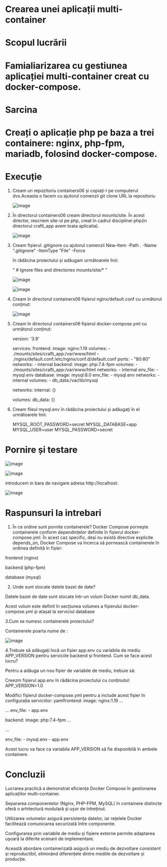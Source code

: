 # Crearea unei aplicații multi-container

# Scopul lucrării

<H1>Famialiarizarea cu gestiunea aplicației multi-container creat cu docker-compose.</H1>

# Sarcina 

<h1>Creați o aplicație php pe baza a trei containere: nginx, php-fpm, mariadb, folosind docker-compose.</h1>

# Execuție
<ol>
<li>
Cream un repozitoriu containers06 și copiați-l pe computerul dvs.Aceasta o facem cu ajutorul comenzii git clone URL la repositoriu

![image](https://github.com/user-attachments/assets/91599766-e855-4e08-bebe-734b6d85cde8)

  
</li>
  <li>
    În directorul containers06 cream directorul mounts/site. În acest director, rescriem site-ul pe php, creat în cadrul disciplinei php(in directorul crafti_app avem toata aplicatia).

![image](https://github.com/user-attachments/assets/f54d39f6-7503-48ce-9683-4a5da997fba7)

    
  </li>

  <li>

 Cream fișierul .gitignore cu ajutorul comenzii New-Item -Path . -Name ".gitignore" -ItemType "File" -Force 
 
 în rădăcina proiectului și adăugam următoarele linii:

" # Ignore files and directories
mounts/site/* "

![image](https://github.com/user-attachments/assets/acd9625f-2008-4409-b2dd-df428f278349)

![image](https://github.com/user-attachments/assets/8b9a06f4-1881-4bc6-8e00-93be77063e8b)


  </li>

  <li>

Cream în directorul containers06 fișierul nginx/default.conf cu următorul conținut:

![image](https://github.com/user-attachments/assets/5c2feef9-6dfd-48ba-9587-7bf1b3f9e430)

    
  </li>

  <li>

Cream în directorul containers06 fișierul docker-compose.yml cu următorul conținut:

version: '3.9'

services:
  frontend:
    image: nginx:1.19
    volumes:
      - ./mounts/sites/crafti_app:/var/www/html
      - ./nginx/default.conf:/etc/nginx/conf.d/default.conf
    ports:
      - "80:80"
    networks:
      - internal
  backend:
    image: php:7.4-fpm
    volumes:
      - ./mounts/sites/crafti_app:/var/www/html
    networks:
      - internal
    env_file:
      - mysql.env
  database:
    image: mysql:8.0
    env_file:
      - mysql.env
    networks:
      - internal
    volumes:
      - db_data:/var/lib/mysql

networks:
  internal: {}

volumes:
  db_data: {}
    
  </li>

  <li>

 Cream fileul mysql.env în rădăcina proiectului și adăugați în el următoarele linii:

 MYSQL_ROOT_PASSWORD=secret
MYSQL_DATABASE=app
MYSQL_USER=user
MYSQL_PASSWORD=secret

  </li>
</ol>

# Pornire și testare

![image](https://github.com/user-attachments/assets/d28f43c5-5307-4232-be5e-a57956532c50)

![image](https://github.com/user-attachments/assets/4015fa3a-b8da-4342-b03a-b903922dfe9f)

introducem in bara de navigare adresa http://localhost:

![image](https://github.com/user-attachments/assets/4810a9f0-cb94-4f92-b7b2-d30e1d3cdf58)

# Raspunsuri la intrebari 

1. În ce ordine sunt pornite containerele?
Docker Compose pornește containerele conform dependințelor definite în fișierul docker-compose.yml. În acest caz specific, deși nu există directive explicite depends_on, Docker Compose va încerca să pornească containerele în ordinea definită în fișier:

frontend (nginx)

backend (php-fpm)

database (mysql)

2. Unde sunt stocate datele bazei de date?

Datele bazei de date sunt stocate într-un volum Docker numit db_data. 

Acest volum este definit în secțiunea volumes a fișierului docker-compose.yml și atașat la serviciul database

3.Cum se numesc containerele proiectului?

Containerele poarta nume de : 

![image](https://github.com/user-attachments/assets/ce1f178f-8ef5-4608-bc12-2b06d9807ca9)

4.Trebuie să adăugați încă un fișier app.env cu variabila de mediu APP_VERSION pentru serviciile backend și frontend. Cum se face acest lucru?

Pentru a adăuga un nou fișier de variabile de mediu, trebuie să:

Creezm fișierul app.env în rădăcina proiectului cu conținutul:
APP_VERSION=1.0

Modifici fișierul docker-compose.yml pentru a include acest fișier în configurația serviciilor:
yamlfrontend:
  image: nginx:1.19
  ...
  
  ...
  env_file:
    - app.env

backend:
  image: php:7.4-fpm
  ... 

  ...


  env_file:
    - mysql.env
    - app.env


Acest lucru va face ca variabila APP_VERSION să fie disponibilă în ambele containere.

# Concluzii
Lucrarea practică a demonstrat eficiența Docker Compose în gestionarea aplicațiilor multi-container. 

Separarea componentelor (Nginx, PHP-FPM, MySQL) în containere distincte oferă o arhitectură modulară și ușor de întreținut.

Utilizarea volumelor asigură persistența datelor, iar rețelele Docker facilitează comunicarea securizată între componente. 

Configurarea prin variabile de mediu și fișiere externe permite adaptarea ușoară la diferite scenarii de implementare. 

Această abordare containerizată asigură un mediu de dezvoltare consistent și reproductibil, eliminând diferențele dintre mediile de dezvoltare și producție.
